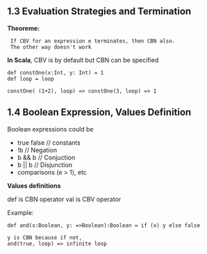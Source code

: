 ## 1.3 Evaluation Strategies and Termination 

**Theoreme:**
```
 If CBV for an expression e terminates, then CBN also.
 The other way doesn't work
```

**In Scala**, CBV is by default but CBN can be specified
```
def constOne(x:Int, y: Int) = 1
def loop = loop

constOne( (1+2), loop) => constOne(3, loop) => 1
```

## 1.4 Boolean Expression, Values Definition

Boolean expressions could be
- true false // constants
- !b		 // Negation
- b && b	 // Conjuction
- b || b	 // Disjunction
- comparisons (e > 1), etc

**Values definitions**

def is CBN operator
val is CBV operator

Example:
```
def and(x:Boolean, y: =>Boolean):Boolean = if (x) y else false

y is CBN because if not,
and(true, loop) => infinite loop
```

